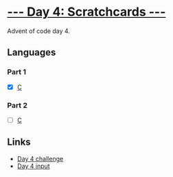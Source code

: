 # [--- Day 4: Scratchcards ---](https://adventofcode.com/2023/day/4)

Advent of code day 4.

## Languages

### Part 1

- [x] [C](day-04-part1.c)

### Part 2

- [ ] [C](day-04-part2.c)

## Links

- [Day 4 challenge](https://adventofcode.com/2023/day/4)
- [Day 4 input](https://adventofcode.com/2023/day/4/input)

